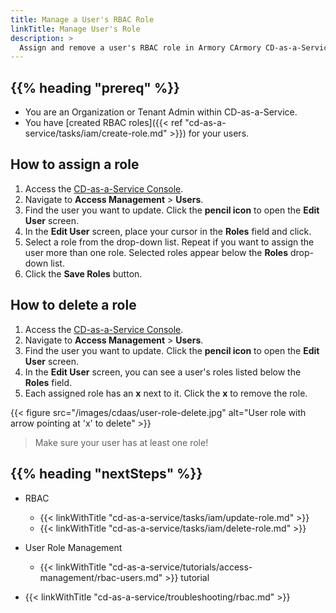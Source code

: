 ```yaml
---
title: Manage a User's RBAC Role
linkTitle: Manage User's Role
description: >
  Assign and remove a user's RBAC role in Armory CArmory CD-as-a-Service.
---
```


## {{% heading "prereq" %}}

* You are an Organization or Tenant Admin within CD-as-a-Service.
* You have [created RBAC roles]({{< ref "cd-as-a-service/tasks/iam/create-role.md" >}}) for your users.

## How to assign a role

1. Access the [CD-as-a-Service Console](https://console.cloud.armory.io).
1. Navigate to **Access Management** > **Users**.
1. Find the user you want to update. Click the **pencil icon** to open the **Edit User** screen.
1. In the **Edit User** screen, place your cursor in the **Roles** field and click.
1. Select a role from the drop-down list. Repeat if you want to assign the user more than one role. Selected roles appear below the **Roles** drop-down list.
1. Click the **Save Roles** button.

## How to delete a role

1. Access the [CD-as-a-Service Console](https://console.cloud.armory.io).
1. Navigate to **Access Management** > **Users**.
1. Find the user you want to update. Click the **pencil icon** to open the **Edit User** screen.
1. In the **Edit User** screen, you can see a user's roles listed below the **Roles** field.
1. Each assigned role has an **x** next to it. Click the **x** to remove the role.

{{< figure src="/images/cdaas/user-role-delete.jpg" alt="User role with arrow pointing at 'x' to delete" >}}


>Make sure your user has at least one role!

## {{% heading "nextSteps" %}}

* RBAC
   * {{< linkWithTitle "cd-as-a-service/tasks/iam/update-role.md" >}}
   * {{< linkWithTitle "cd-as-a-service/tasks/iam/delete-role.md" >}}

* User Role Management
   * {{< linkWithTitle "cd-as-a-service/tutorials/access-management/rbac-users.md" >}} tutorial

* {{< linkWithTitle "cd-as-a-service/troubleshooting/rbac.md" >}}
